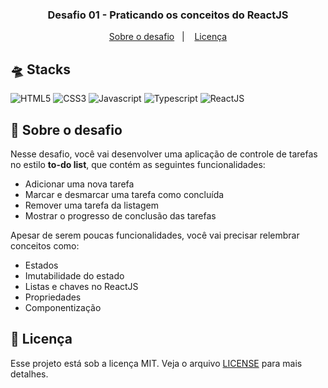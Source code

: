 <h3 align="center">
  Desafio 01 - Praticando os conceitos do ReactJS
</h3>

<p align="center">
  <a href="#rocket-sobre-o-desafio">Sobre o desafio</a>&nbsp;&nbsp;&nbsp;|&nbsp;&nbsp;&nbsp;
  <a href="#memo-licença">Licença</a>
</p>

## :flying_saucer: Stacks

![HTML5](https://img.shields.io/badge/-HTML5-333333?style=flat&logo=HTML5)
![CSS3](https://img.shields.io/badge/-CSS3-333333?style=flat&logo=CSS3)
![Javascript](https://img.shields.io/badge/-Javascript-333333?style=flat&logo=Javascript)
![Typescript](https://img.shields.io/badge/-Typescript-333333?style=flat&logo=Typescript)
![ReactJS](https://img.shields.io/badge/-ReactJS-333333?style=flat&logo=React)

## :rocket: Sobre o desafio


Nesse desafio, você vai desenvolver uma aplicação de controle de tarefas no estilo **to-do list**, que contém as seguintes funcionalidades:

-   Adicionar uma nova tarefa
-   Marcar e desmarcar uma tarefa como concluída
-   Remover uma tarefa da listagem
-   Mostrar o progresso de conclusão das tarefas

Apesar de serem poucas funcionalidades, você vai precisar relembrar conceitos como:

-   Estados
-   Imutabilidade do estado
-   Listas e chaves no ReactJS
-   Propriedades
-   Componentização

## :memo: Licença

Esse projeto está sob a licença MIT. Veja o arquivo [LICENSE](../LICENSE) para mais detalhes.

